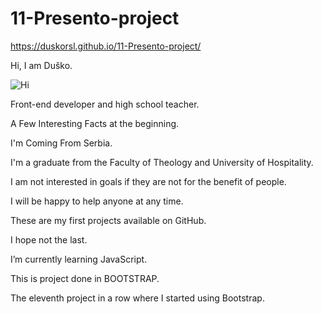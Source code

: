 # 11-Presento-project
 https://duskorsl.github.io/11-Presento-project/

Hi, I am Duško.

![Hi](https://github.com/Duskorsl/10-AL_TECH-project/assets/105879280/8a8d79b4-b9ca-4f4a-a5e4-ad47a1240e69)


Front-end developer and high school teacher.

A Few Interesting Facts at the beginning.

I'm Coming From Serbia.

I'm a graduate from the Faculty of Theology and University of Hospitality.

I am not interested in goals if they are not for the benefit of people.

I will be happy to help anyone at any time.

These are my first projects available on GitHub.

I hope not the last.

I’m currently learning JavaScript.

This is project done in BOOTSTRAP.

The eleventh project in a row where I started using Bootstrap.
